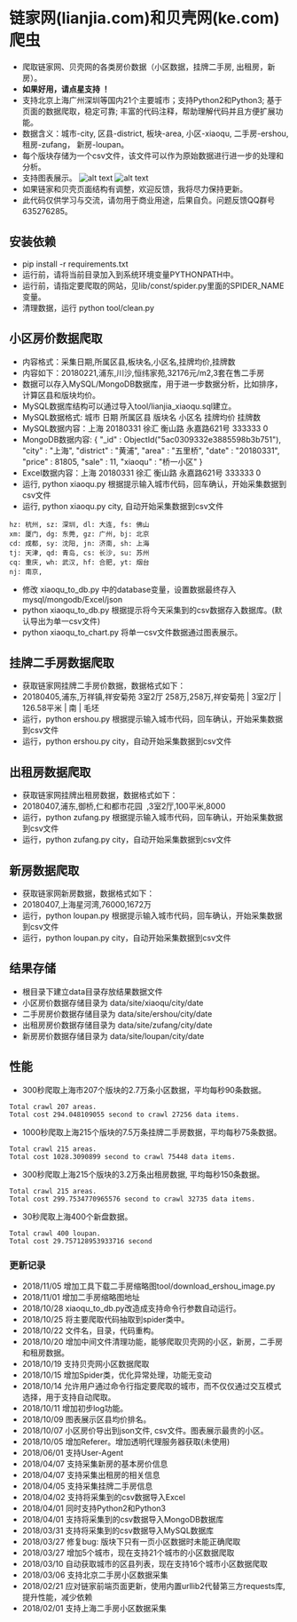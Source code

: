 # 链家网(lianjia.com)和贝壳网(ke.com)爬虫
- 爬取链家网、贝壳网的各类房价数据（小区数据，挂牌二手房, 出租房，新房）。
- **如果好用，请点星支持 ！**
- 支持北京上海广州深圳等国内21个主要城市；支持Python2和Python3; 基于页面的数据爬取，稳定可靠; 丰富的代码注释，帮助理解代码并且方便扩展功能。
- 数据含义：城市-city, 区县-district, 板块-area, 小区-xiaoqu, 二手房-ershou, 租房-zufang， 新房-loupan。
- 每个版块存储为一个csv文件，该文件可以作为原始数据进行进一步的处理和分析。
- 支持图表展示。
![alt text](https://github.com/jumper2014/lianjia-spider/blob/master/pic/xiaoqu_top.png)
![alt text](https://github.com/jumper2014/lianjia-spider/blob/master/pic/district_top.png)
- 如果链家和贝壳页面结构有调整，欢迎反馈，我将尽力保持更新。
- 此代码仅供学习与交流，请勿用于商业用途，后果自负。问题反馈QQ群号635276285。

## 安装依赖
- pip install -r requirements.txt
- 运行前，请将当前目录加入到系统环境变量PYTHONPATH中。
- 运行前，请指定要爬取的网站，见lib/const/spider.py里面的SPIDER_NAME变量。
- 清理数据，运行 python tool/clean.py


## 小区房价数据爬取
- 内容格式：采集日期,所属区县,板块名,小区名,挂牌均价,挂牌数
- 内容如下：20180221,浦东,川沙,恒纬家苑,32176元/m2,3套在售二手房
- 数据可以存入MySQL/MongoDB数据库，用于进一步数据分析，比如排序，计算区县和版块均价。
- MySQL数据库结构可以通过导入tool/lianjia_xiaoqu.sql建立。
- MySQL数据格式: 城市 日期 所属区县 版块名 小区名 挂牌均价 挂牌数
- MySQL数据内容：上海 20180331 徐汇 衡山路 永嘉路621号 333333 0
- MongoDB数据内容: { "_id" : ObjectId("5ac0309332e3885598b3b751"), "city" : "上海", "district" : "黄浦", "area" : "五里桥", "date" : "20180331", "price" : 81805, "sale" : 11, "xiaoqu" : "桥一小区" }
- Excel数据内容：上海 20180331 徐汇 衡山路 永嘉路621号 333333 0
- 运行, python xiaoqu.py 根据提示输入城市代码，回车确认，开始采集数据到csv文件
- 运行, python xiaoqu.py city, 自动开始采集数据到csv文件
```
hz: 杭州, sz: 深圳, dl: 大连, fs: 佛山
xm: 厦门, dg: 东莞, gz: 广州, bj: 北京
cd: 成都, sy: 沈阳, jn: 济南, sh: 上海
tj: 天津, qd: 青岛, cs: 长沙, su: 苏州
cq: 重庆, wh: 武汉, hf: 合肥, yt: 烟台
nj: 南京, 
```
- 修改 xiaoqu_to_db.py 中的database变量，设置数据最终存入mysql/mongodb/Excel/json
- python xiaoqu_to_db.py 根据提示将今天采集到的csv数据存入数据库。(默认导出为单一csv文件)
- python xiaoqu_to_chart.py 将单一csv文件数据通过图表展示。

## 挂牌二手房数据爬取
- 获取链家网挂牌二手房价数据，数据格式如下：
- 20180405,浦东,万祥镇,祥安菊苑 3室2厅 258万,258万,祥安菊苑  | 3室2厅 | 126.58平米 | 南 | 毛坯
- 运行，python ershou.py 根据提示输入城市代码，回车确认，开始采集数据到csv文件
- 运行，python ershou.py city，自动开始采集数据到csv文件


## 出租房数据爬取
- 获取链家网挂牌出租房数据，数据格式如下：
- 20180407,浦东,御桥,仁和都市花园  ,3室2厅,100平米,8000
- 运行，python zufang.py 根据提示输入城市代码，回车确认，开始采集数据到csv文件
- 运行，python zufang.py city，自动开始采集数据到csv文件

## 新房数据爬取
- 获取链家网新房数据，数据格式如下：
- 20180407,上海星河湾,76000,1672万
- 运行，python loupan.py 根据提示输入城市代码，回车确认，开始采集数据到csv文件
- 运行，python loupan.py city，自动开始采集数据到csv文件

## 结果存储
- 根目录下建立data目录存放结果数据文件
- 小区房价数据存储目录为 data/site/xiaoqu/city/date
- 二手房房价数据存储目录为 data/site/ershou/city/date
- 出租房房价数据存储目录为 data/site/zufang/city/date
- 新房房价数据存储目录为 data/site/loupan/city/date

## 性能
- 300秒爬取上海市207个版块的2.7万条小区数据，平均每秒90条数据。
```
Total crawl 207 areas.
Total cost 294.048109055 second to crawl 27256 data items.
```
- 1000秒爬取上海215个版块的7.5万条挂牌二手房数据，平均每秒75条数据。
```
Total crawl 215 areas.
Total cost 1028.3090899 second to crawl 75448 data items.
```
- 300秒爬取上海215个版块的3.2万条出租房数据, 平均每秒150条数据。
```
Total crawl 215 areas.
Total cost 299.7534770965576 second to crawl 32735 data items.
```
- 30秒爬取上海400个新盘数据。
```
Total crawl 400 loupan.
Total cost 29.757128953933716 second
```



### 更新记录
- 2018/11/05 增加工具下载二手房缩略图tool/download_ershou_image.py
- 2018/11/01 增加二手房缩略图地址
- 2018/10/28 xiaoqu_to_db.py改造成支持命令行参数自动运行。
- 2018/10/25 将主要爬取代码抽取到spider类中。
- 2018/10/22 文件名，目录，代码重构。
- 2018/10/20 增加中间文件清理功能，能够爬取贝壳网的小区，新房，二手房和租房数据。
- 2018/10/19 支持贝壳网小区数据爬取
- 2018/10/15 增加Spider类，优化异常处理，功能无变动
- 2018/10/14 允许用户通过命令行指定要爬取的城市，而不仅仅通过交互模式选择，用于支持自动爬取。
- 2018/10/11 增加初步log功能。
- 2018/10/09 图表展示区县均价排名。
- 2018/10/07 小区房价导出到json文件, csv文件。图表展示最贵的小区。
- 2018/10/05 增加Referer。增加透明代理服务器获取(未使用)
- 2018/06/01 支持User-Agent
- 2018/04/07 支持采集新房的基本房价信息
- 2018/04/07 支持采集出租房的相关信息
- 2018/04/05 支持采集挂牌二手房信息
- 2018/04/02 支持将采集到的csv数据导入Excel
- 2018/04/01 同时支持Python2和Python3
- 2018/04/01 支持将采集到的csv数据导入MongoDB数据库
- 2018/03/31 支持将采集到的csv数据导入MySQL数据库
- 2018/03/27 修复bug: 版块下只有一页小区数据时未能正确爬取 
- 2018/03/27 增加5个城市，现在支持21个城市的小区数据爬取
- 2018/03/10 自动获取城市的区县列表，现在支持16个城市小区数据爬取
- 2018/03/06 支持北京二手房小区数据采集
- 2018/02/21 应对链家前端页面更新，使用内置urllib2代替第三方requests库,提升性能，减少依赖
- 2018/02/01 支持上海二手房小区数据采集